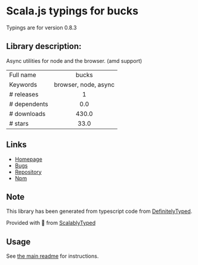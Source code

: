 
# Scala.js typings for bucks

Typings are for version 0.8.3

## Library description:
Async utilities for node and the browser. (amd support)

|                    |                 |
| ------------------ | :-------------: |
| Full name          | bucks |
| Keywords           | browser, node, async |
| # releases         | 1 |
| # dependents       | 0.0 |
| # downloads        | 430.0 |
| # stars            | 33.0 |

## Links
- [Homepage](https://github.com/CyberAgent/bucks.js)
- [Bugs](https://github.com/CyberAgent/bucks.js/issues)
- [Repository](https://github.com/CyberAgent/bucks.js)
- [Npm](https://www.npmjs.com/package/bucks)
    


## Note
This library has been generated from typescript code from [DefinitelyTyped](https://definitelytyped.org).

Provided with :purple_heart: from [ScalablyTyped](https://github.com/oyvindberg/ScalablyTyped)

## Usage
See [the main readme](../../readme.md) for instructions.


